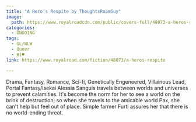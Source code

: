 ```yaml
---
title: "A Hero’s Respite by ThoughtsRoamGuy"
image:
  path: https://www.royalroadcdn.com/public/covers-full/48073-a-heros-respite.jpg
categories:
  - ONGOING
tags:
  - GL/WLW
  - Queer
  - Bi♥
link: https://www.royalroad.com/fiction/48073/a-heros-respite

---
```

Drama, Fantasy, Romance, Sci-fi, Genetically Engeneered, Villainous Lead, Portal Fantasy/Isekai
Alessia Sanguis travels between worlds and universes to prevent calamities.  It's become the norm for her to see a world on the brink of destruction; so when she travels to the amicable world Pax, she can't help but feel out of place. Simple farmer Furti assures her that there is no world-ending threat.

